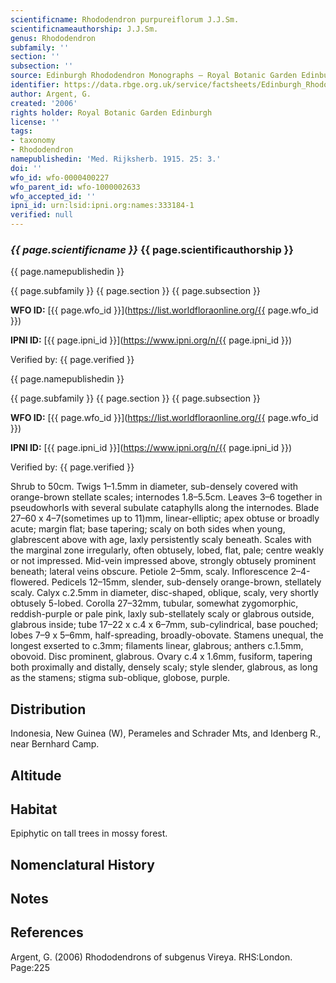 ```yaml
---
scientificname: Rhododendron purpureiflorum J.J.Sm.
scientificnameauthorship: J.J.Sm.
genus: Rhododendron
subfamily: ''
section: ''
subsection: ''
source: Edinburgh Rhododendron Monographs – Royal Botanic Garden Edinburgh
identifier: https://data.rbge.org.uk/service/factsheets/Edinburgh_Rhododendron_Monographs.xhtml
author: Argent, G.
created: '2006'
rights holder: Royal Botanic Garden Edinburgh
license: ''
tags:
- taxonomy
- Rhododendron
namepublishedin: 'Med. Rijksherb. 1915. 25: 3.'
doi: ''
wfo_id: wfo-0000400227
wfo_parent_id: wfo-1000002633
wfo_accepted_id: ''
ipni_id: urn:lsid:ipni.org:names:333184-1
verified: null
---
```

### _{{ page.scientificname }}_ {{ page.scientificauthorship }}
 {{ page.namepublishedin }}

{{ page.subfamily }} {{ page.section }} {{ page.subsection }}

**WFO ID:** [{{ page.wfo_id }}](https://list.worldfloraonline.org/{{ page.wfo_id }})

**IPNI ID:** [{{ page.ipni_id }}](https://www.ipni.org/n/{{ page.ipni_id }})

Verified by: {{ page.verified }}

 {{ page.namepublishedin }}

{{ page.subfamily }} {{ page.section }} {{ page.subsection }}

**WFO ID:** [{{ page.wfo_id }}](https://list.worldfloraonline.org/{{ page.wfo_id }})

**IPNI ID:** [{{ page.ipni_id }}](https://www.ipni.org/n/{{ page.ipni_id }})

Verified by: {{ page.verified }}



Shrub to 50cm. Twigs 1–1.5mm in diameter, sub-densely covered with orange-brown stellate scales; internodes 1.8–5.5cm. Leaves 3–6 together in pseudowhorls with several subulate cataphylls along the internodes. Blade 27–60 x 4–7(sometimes up to 11)mm, linear-elliptic; apex obtuse or broadly acute; margin flat; base tapering; scaly on both sides when young, glabrescent above with age, laxly persistently scaly beneath. Scales with the marginal zone irregularly, often obtusely, lobed, flat, pale; centre weakly or not impressed. Mid-vein impressed above, strongly obtusely prominent beneath; lateral veins obscure. Petiole 2–5mm, scaly. Inflorescence 2–4-flowered. Pedicels 12–15mm, slender, sub-densely orange-brown, stellately scaly. Calyx c.2.5mm in diameter, disc-shaped, oblique, scaly, very shortly obtusely 5-lobed. Corolla 27–32mm, tubular, somewhat zygomorphic, reddish-purple or pale pink, laxly sub-stellately scaly or glabrous outside, glabrous inside; tube 17–22 x c.4 x 6–7mm, sub-cylindrical, base pouched; lobes 7–9 x 5–6mm, half-spreading, broadly-obovate. Stamens unequal, the longest exserted to c.3mm; filaments linear, glabrous; anthers c.1.5mm, obovoid. Disc prominent, glabrous. Ovary c.4 x 1.6mm, fusiform, tapering both proximally and distally, densely scaly; style slender, glabrous, as long as the stamens; stigma sub-oblique, globose, purple.

## Distribution
Indonesia, New Guinea (W), Perameles and Schrader Mts, and Idenberg R., near Bernhard Camp.

## Altitude


## Habitat
Epiphytic on tall trees in mossy forest.

## Nomenclatural History

                       
## Notes


## References

Argent, G. (2006) Rhododendrons of subgenus Vireya. RHS:London. Page:225
